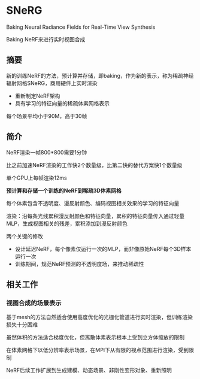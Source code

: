 # SNeRG

Baking Neural Radiance Fields for Real-Time View Synthesis

Baking NeRF来进行实时视图合成



## 摘要

新的训练NeRF的方法，预计算并存储，即baking，作为新的表示，称为稀疏神经辐射网格SNeRG，商用硬件上实时渲染

- 重新制定NeRF架构
- 具有学习的特征向量的稀疏体素网格表示

每个场景平均小于90M，高于30帧



## 简介

NeRF渲染一帧800*800需要1分钟

比之前加速NeRF渲染的工作快2个数量级，比第二快的替代方案快1个数量级

单个GPU上每帧渲染12ms

**预计算和存储一个训练的NeRF到稀疏3D体素网格**

每个体素包含不透明度、漫反射颜色、编码视图相关效果的学习的特征向量

渲染：沿每条光线累积漫反射颜色和特征向量，累积的特征向量传入通过轻量MLP，生成视图相关的残差，累积添加到漫反射颜色

两个关键的修改

- 设计延迟NeRF，每个像素仅运行一次的MLP，而非像原始NeRF每个3D样本运行一次
- 训练期间，规范NeRF预测的不透明度场，来推动稀疏性



## 相关工作

### 视图合成的场景表示

基于mesh的方法自然适合使用高度优化的光栅化管道进行实时渲染，但训练渲染损失十分困难

虽然体积的方法适合梯度优化，但离散体素表示根本上受到立方体缩放的限制

在体素网格下以低分辨率表示场景，在MPI下从有限的视点范围进行渲染，受到限制



NeRF后续工作扩展到生成建模、动态场景、非刚性变形对象、重新照明



